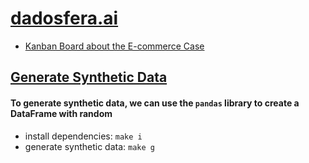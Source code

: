 # [dadosfera.ai](https://dadosfera.ai/)
- [Kanban Board about the E-commerce Case](https://trello.com/b/6TZ1gF76/dadosfera)

## [Generate Synthetic Data](./generate-synthetic-data.py/)
#### To generate synthetic data, we can use the `pandas` library to create a DataFrame with random  
 - install dependencies: `make i`   
 - generate synthetic data: `make g`  